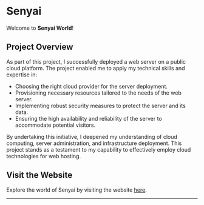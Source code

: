 # Senyai

Welcome to **Senyai World**!

## Project Overview
As part of this project, I successfully deployed a web server on a public cloud platform. The project enabled me to apply my technical skills and expertise in:

- Choosing the right cloud provider for the server deployment.
- Provisioning necessary resources tailored to the needs of the web server.
- Implementing robust security measures to protect the server and its data.
- Ensuring the high availability and reliability of the server to accommodate potential visitors.

By undertaking this initiative, I deepened my understanding of cloud computing, server administration, and infrastructure deployment. This project stands as a testament to my capability to effectively employ cloud technologies for web hosting.

## Visit the Website
Explore the world of Senyai by visiting the website [here](http://54.255.156.25).

---

